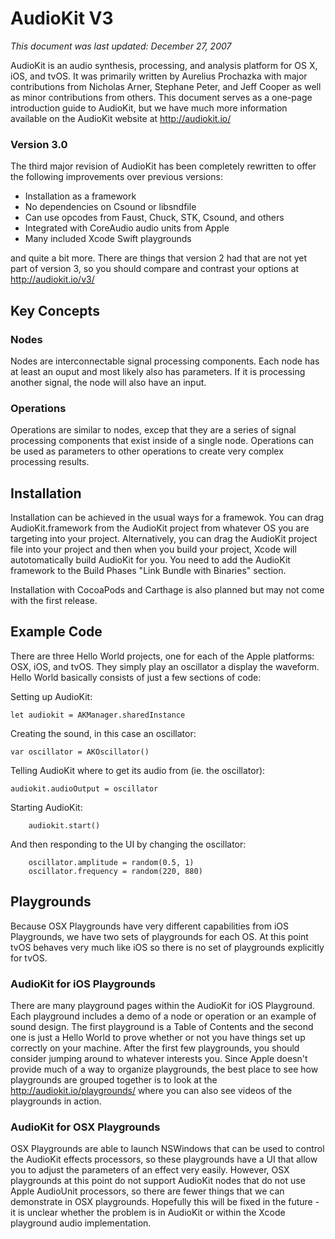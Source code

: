 AudioKit V3
===
*This document was last updated: December 27, 2007*

AudioKit is an audio synthesis, processing, and analysis platform for OS X, iOS, and tvOS. It was primarily written by Aurelius Prochazka with major contributions from Nicholas Arner, Stephane Peter, and Jeff Cooper as well as minor contributions from others.  This document serves as a one-page introduction guide to AudioKit, but we have much more information available on the AudioKit website at http://audiokit.io/

### Version 3.0
The third major revision of AudioKit has been completely rewritten to offer the following improvements over previous versions:

* Installation as a framework
* No dependencies on Csound or libsndfile
* Can use opcodes from Faust, Chuck, STK, Csound, and others
* Integrated with CoreAudio audio units from Apple
* Many included Xcode Swift playgrounds

and quite a bit more. There are things that version 2 had that are not yet part of version 3, so you should compare and contrast your options at http://audiokit.io/v3/

## Key Concepts

### Nodes
Nodes are interconnectable signal processing components.  Each node has at least an ouput and most likely also has parameters.  If it is processing another signal, the node will also have an input.

### Operations
Operations are similar to nodes, excep that they are a series of signal processing components that exist inside of a single node.  Operations can be used as parameters to other operations to create very complex processing results.

## Installation

Installation can be achieved in the usual ways for a framewok.  You can drag AudioKit.framework from the AudioKit project from whatever OS you are targeting into your project.  Alternatively, you can drag the AudioKit project file into your project and then when you build your project, Xcode will autotomatically build AudioKit for you.  You need to add the AudioKit framework to the Build Phases "Link Bundle with Binaries" section.

Installation with CocoaPods and Carthage is also planned but may not come with the first release.

## Example Code
There are three Hello World projects, one for each of the Apple platforms: OSX, iOS, and tvOS. They simply play an oscillator a display the waveform.  Hello World basically consists of just a few sections of code:

Setting up AudioKit:

    let audiokit = AKManager.sharedInstance

Creating the sound, in this case an oscillator:

    var oscillator = AKOscillator()

Telling AudioKit where to get its audio from (ie. the oscillator):

    audiokit.audioOutput = oscillator

Starting AudioKit:

        audiokit.start()

And then responding to the UI by changing the oscillator:

        oscillator.amplitude = random(0.5, 1)
        oscillator.frequency = random(220, 880)

## Playgrounds

Because OSX Playgrounds have very different capabilities from iOS Playgrounds, we have two sets of playgrounds for each OS.  At this point tvOS behaves very much like iOS so there is no set of playgrounds explicitly for tvOS.

### AudioKit for iOS Playgrounds
There are many playground pages within the AudioKit for iOS Playground.  Each playground includes a demo of a node or operation or an example of sound design.  The first playground is a Table of Contents and the second one is just a Hello World to prove whether or not you have things set up correctly on your machine.  After the first few playgrounds, you should consider jumping around to whatever interests you.  Since Apple doesn't provide much of a way to organize playgrounds, the best place to see how playgrounds are grouped together is to look at the http://audiokit.io/playgrounds/ where you can also see videos of the playgrounds in action.

### AudioKit for OSX Playgrounds
OSX Playgrounds are able to launch NSWindows that can be used to control the AudioKit effects processors, so these playgrounds have a UI that allow you to adjust the parameters of an effect very easily.  However, OSX playgrounds at this point do not support AudioKit nodes that do not use Apple AudioUnit processors, so there are fewer things that we can demonstrate in OSX playgrounds.  Hopefully this will be fixed in the future - it is unclear whether the problem is in AudioKit or within the Xcode playground audio implementation.